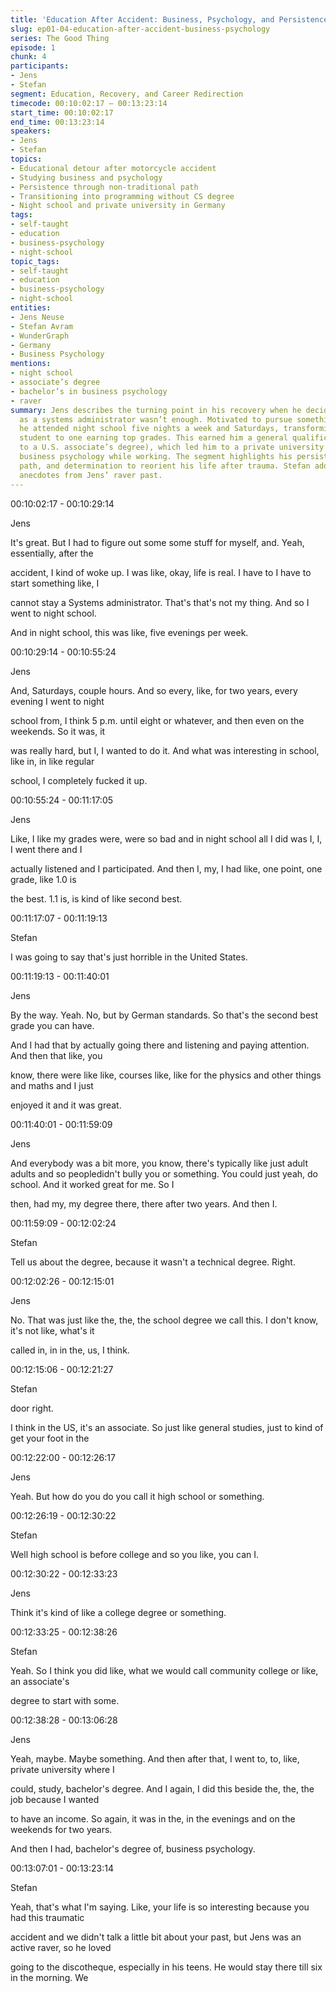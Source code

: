 ```yaml
---
title: 'Education After Accident: Business, Psychology, and Persistence'
slug: ep01-04-education-after-accident-business-psychology
series: The Good Thing
episode: 1
chunk: 4
participants:
- Jens
- Stefan
segment: Education, Recovery, and Career Redirection
timecode: 00:10:02:17 – 00:13:23:14
start_time: 00:10:02:17
end_time: 00:13:23:14
speakers:
- Jens
- Stefan
topics:
- Educational detour after motorcycle accident
- Studying business and psychology
- Persistence through non-traditional path
- Transitioning into programming without CS degree
- Night school and private university in Germany
tags:
- self-taught
- education
- business-psychology
- night-school
topic_tags:
- self-taught
- education
- business-psychology
- night-school
entities:
- Jens Neuse
- Stefan Avram
- WunderGraph
- Germany
- Business Psychology
mentions:
- night school
- associate’s degree
- bachelor’s in business psychology
- raver
summary: Jens describes the turning point in his recovery when he decided that life
  as a systems administrator wasn’t enough. Motivated to pursue something greater,
  he attended night school five nights a week and Saturdays, transforming from a poor-performing
  student to one earning top grades. This earned him a general qualification (comparable
  to a U.S. associate’s degree), which led him to a private university where he studied
  business psychology while working. The segment highlights his persistence, non-traditional
  path, and determination to reorient his life after trauma. Stefan adds color with
  anecdotes from Jens’ raver past.
---
```


00:10:02:17 - 00:10:29:14

Jens

It's great. But I had to figure out some some stuff for myself, and. Yeah, essentially, after the

accident, I kind of woke up. I was like, okay, life is real. I have to I have to start something like, I

cannot stay a Systems administrator. That's that's not my thing. And so I went to night school.

And in night school, this was like, five evenings per week.

00:10:29:14 - 00:10:55:24

Jens

And, Saturdays, couple hours. And so every, like, for two years, every evening I went to night

school from, I think 5 p.m. until eight or whatever, and then even on the weekends. So it was, it

was really hard, but I, I wanted to do it. And what was interesting in school, like in, in like regular

school, I completely fucked it up.

00:10:55:24 - 00:11:17:05

Jens

Like, I like my grades were, were so bad and in night school all I did was I, I, I went there and I

actually listened and I participated. And then I, my, I had like, one point, one grade, like 1.0 is

the best. 1.1 is, is kind of like second best.

00:11:17:07 - 00:11:19:13

Stefan

I was going to say that's just horrible in the United States.

00:11:19:13 - 00:11:40:01

Jens

By the way. Yeah. No, but by German standards. So that's the second best grade you can have.

And I had that by actually going there and listening and paying attention. And then that like, you

know, there were like like, courses like, like for the physics and other things and maths and I just

enjoyed it and it was great.

00:11:40:01 - 00:11:59:09

Jens

And everybody was a bit more, you know, there's typically like just adult adults and so peopledidn't bully you or something. You could just yeah, do school. And it worked great for me. So I

then, had my, my degree there, there after two years. And then I.

00:11:59:09 - 00:12:02:24

Stefan

Tell us about the degree, because it wasn't a technical degree. Right.

00:12:02:26 - 00:12:15:01

Jens

No. That was just like the, the, the school degree we call this. I don't know, it's not like, what's it

called in, in in the, us, I think.

00:12:15:06 - 00:12:21:27

Stefan

door right.

I think in the US, it's an associate. So just like general studies, just to kind of get your foot in the

00:12:22:00 - 00:12:26:17

Jens

Yeah. But how do you do you call it high school or something.

00:12:26:19 - 00:12:30:22

Stefan

Well high school is before college and so you like, you can I.

00:12:30:22 - 00:12:33:23

Jens

Think it's kind of like a college degree or something.

00:12:33:25 - 00:12:38:26

Stefan

Yeah. So I think you did like, what we would call community college or like, an associate's

degree to start with some.

00:12:38:28 - 00:13:06:28

Jens

Yeah, maybe. Maybe something. And then after that, I went to, to, like, private university where I

could, study, bachelor's degree. And I again, I did this beside the, the, the job because I wanted

to have an income. So again, it was in the, in the evenings and on the weekends for two years.

And then I had, bachelor's degree of, business psychology.

00:13:07:01 - 00:13:23:14

Stefan

Yeah, that's what I'm saying. Like, your life is so interesting because you had this traumatic

accident and we didn't talk a little bit about your past, but Jens was an active raver, so he loved

going to the discotheque, especially in his teens. He would stay there till six in the morning. We


